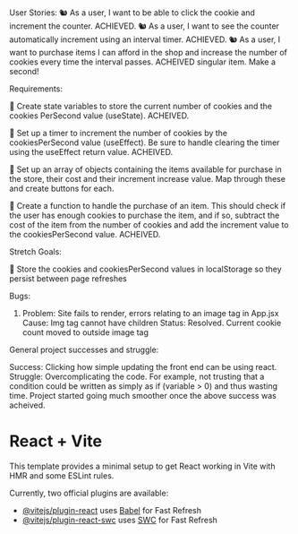 User Stories:
🐿️ As a user, I want to be able to click the cookie and increment the counter. ACHIEVED.
🐿️ As a user, I want to see the counter automatically increment using an interval timer. ACHIEVED.
🐿️ As a user, I want to purchase items I can afford in the shop and increase the number of cookies every time the interval passes. ACHEIVED singular item. Make a second!

Requirements:

🎯 Create state variables to store the current number of cookies and the cookies PerSecond value (useState). ACHEIVED.

🎯 Set up a timer to increment the number of cookies by the cookiesPerSecond value (useEffect). Be sure to handle clearing the timer using the useEffect return value. ACHEIVED.

🎯 Set up an array of objects containing the items available for purchase in the store, their cost and their increment increase value. Map through these and create buttons for each.

🎯 Create a function to handle the purchase of an item. This should check if the user has enough cookies to purchase the item, and if so, subtract the cost of the item from the number of cookies and add the increment value to the cookiesPerSecond value. ACHEIVED.

Stretch Goals:

🏹 Store the cookies and cookiesPerSecond values in localStorage so they persist between page refreshes

Bugs:

1. Problem: Site fails to render, errors relating to an image tag in App.jsx
   Cause: Img tag cannot have children
   Status: Resolved. Current cookie count moved to outside image tag

General project successes and struggle:

Success: Clicking how simple updating the front end can be using react.
Struggle: Overcomplicating the code. For example, not trusting that a condition could be written as simply as if (variable > 0) and thus wasting time. Project started going much smoother once the above success was acheived.

# React + Vite

This template provides a minimal setup to get React working in Vite with HMR and some ESLint rules.

Currently, two official plugins are available:

- [@vitejs/plugin-react](https://github.com/vitejs/vite-plugin-react/blob/main/packages/plugin-react/README.md) uses [Babel](https://babeljs.io/) for Fast Refresh
- [@vitejs/plugin-react-swc](https://github.com/vitejs/vite-plugin-react-swc) uses [SWC](https://swc.rs/) for Fast Refresh
